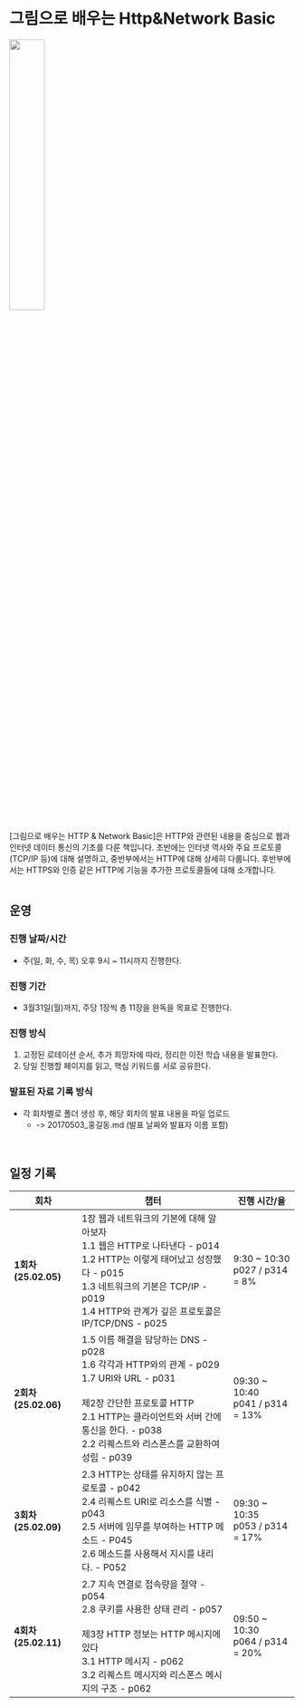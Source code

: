 # 그림으로 배우는 Http&Network Basic
<img src="https://github.com/user-attachments/assets/eac31545-71a0-48ed-af90-9017f71e52f4" width="35%" height="auto" />  
<br>
<br>

[그림으로 배우는 HTTP & Network Basic]은 HTTP와 관련된 내용을 중심으로 웹과 인터넷 데이터 통신의 기초를 다룬 책입니다. 초반에는 인터넷 역사와 주요 프로토콜(TCP/IP 등)에 대해 설명하고, 중반부에서는 HTTP에 대해 상세히 다룹니다. 후반부에서는 HTTPS와 인증 같은 HTTP에 기능을 추가한 프로토콜들에 대해 소개합니다.  
<br>

## 운영
### 진행 날짜/시간
* 주(일, 화, 수, 목) 오후 9시 ~ 11시까지 진행한다.

### 진행 기간
* 3월31일(월)까지, 주당 1장씩 총 11장을 완독을 목표로 진행한다.

### 진행 방식
1. 고정된 로테이션 순서, 추가 희망자에 따라, 정리한 이전 학습 내용을 발표한다.
2. 당일 진행할 페이지를 읽고, 핵심 키워드를 서로 공유한다.

### 발표된 자료 기록 방식
* 각 회차별로 폴더 생성 후, 해당 회차의 발표 내용을 파일 업로드
  * -> 20170503_홍길동.md (발표 날짜와 발표자 이름 포함)
<br>

## 일정 기록

| **회차**            | **챕터** | **진행 시간/율** |                                                                                                                                                                        
|---------------------|-----------------------------------------------------------------------------------------------------------------------------------------------------------------------------------|-------------------|
| **1회차(25.02.05)** | 1장 웹과 네트워크의 기본에 대해 알아보자<br>1.1 웹은 HTTP로 나타낸다 - p014<br>1.2 HTTP는 이렇게 태어났고 성장했다 - p015<br>1.3 네트워크의 기본은 TCP/IP - p019<br>1.4 HTTP와 관계가 깊은 프로토콜은 IP/TCP/DNS - p025 | 9:30 ~ 10:30<br>p027 / p314 = 8% |
| **2회차(25.02.06)** | 1.5 이름 해결을 담당하는 DNS - p028<br>1.6 각각과 HTTP와의 관계 - p029<br>1.7 URI와 URL - p031<br><br>제2장 간단한 프로토콜 HTTP<br>2.1 HTTP는 클라이언트와 서버 간에 통신을 한다. - p038<br>2.2 리퀘스트와 리스폰스를 교환하여 성립 - p039 | 09:30 ~ 10:40<br>p041 / p314 = 13% |
| **3회차(25.02.09)** | 2.3 HTTP는 상태를 유지하지 않는 프로토콜 - p042<br>2.4 리퀘스트 URI로 리소스를 식별  - p043<br>2.5 서버에 임무를 부여하는 HTTP 메소드 - P045<br>2.6 메소드를 사용해서 지시를 내리다. - P052 | 09:30 ~ 10:35<br>p053 / p314 = 17% |  
| **4회차(25.02.11)** | 2.7 지속 연결로 접속량을 절약 - p054<br>2.8 쿠키를 사용한 상태 관리 - p057<br><br>제3장 HTTP 정보는 HTTP 메시지에 있다<br>3.1 HTTP 메시지 - p062<br>3.2 리퀘스트 메시지와 리스폰스 메시지의 구조 - p062 | 09:50 ~ 10:30<br> p064 / p314 = 20% |
